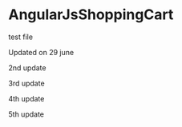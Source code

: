 # AngularJsShoppingCart

test file

Updated on 29 june

2nd update

3rd update

4th update

5th update
